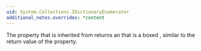 ```yaml
---
uid: System.Collections.IDictionaryEnumerator
additional_notes.overrides: *content
---
```


<p>The <xref href="System.Collections.IEnumerator.Current"></xref> property that is inherited from <xref href="System.Collections.IEnumerator"></xref> returns an <xref href="System.Object"></xref> that is a boxed <xref href="System.Collections.DictionaryEntry"></xref>, similar to the return value of the <xref href="System.Collections.IDictionaryEnumerator.Entry"></xref> property.</p>


